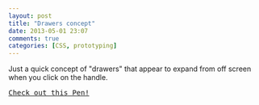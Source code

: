 ```yaml
---
layout: post
title: "Drawers concept"
date: 2013-05-01 23:07
comments: true
categories: [CSS, prototyping]
---
```


Just a quick concept of "drawers" that appear to expand from off screen when you click on the handle.

<pre class="codepen" data-height="300" data-type="result" data-href="qDGFK" data-user="danlucas" data-safe="true"><code></code><a href="http://codepen.io/danlucas/pen/qDGFK">Check out this Pen!</a></pre>
<script async src="http://codepen.io/assets/embed/ei.js"></script>
